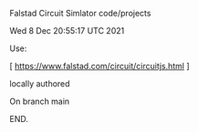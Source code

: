 Falstad Circuit Simlator code/projects

Wed  8 Dec 20:55:17 UTC 2021

Use:

  [ https://www.falstad.com/circuit/circuitjs.html ]


locally authored

On branch main

END.
